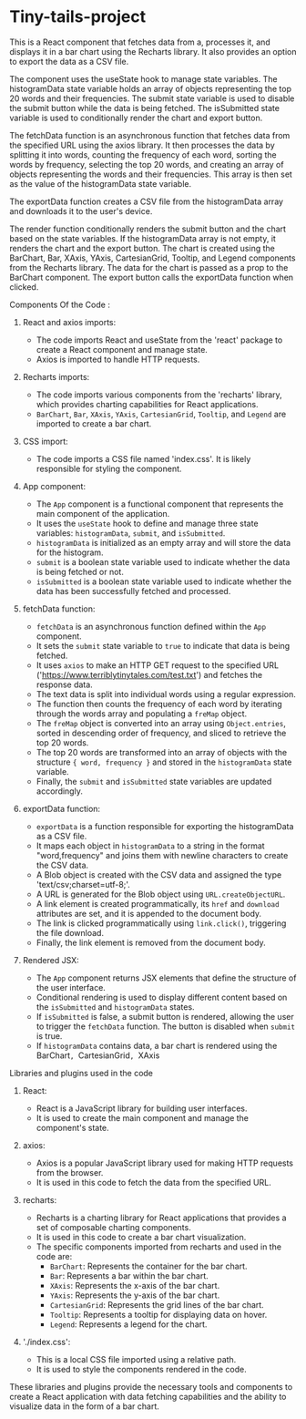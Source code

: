 # Tiny-tails-project

This is a React component that fetches data from a, processes it, and displays it in a bar chart using the
Recharts library. It also provides an option to export the data as a CSV file.

The component uses the useState hook to manage state variables. The histogramData state variable holds an 
array of objects representing the top 20 words and their frequencies. The submit state variable is used to 
disable the submit button while the data is being fetched. The isSubmitted state variable is used to conditionally
render the chart and export button.

The fetchData function is an asynchronous function that fetches data from the specified URL using the axios library. 
It then processes the data by splitting it into words, counting the frequency of each word, sorting the words by
frequency, selecting the top 20 words, and creating an array of objects representing the words and their frequencies.
This array is then set as the value of the histogramData state variable.

The exportData function creates a CSV file from the histogramData array and downloads it to the user's device.

The render function conditionally renders the submit button and the chart based on the state variables. If the
histogramData array is not empty, it renders the chart and the export button. The chart is created using the 
BarChart, Bar, XAxis, YAxis, CartesianGrid, Tooltip, and Legend components from the Recharts library. The data for 
the chart is passed as a prop to the BarChart component. The export button calls the exportData function when clicked.

Components Of the Code :

1. React and axios imports:
   - The code imports React and useState from the 'react' package to create a React component and manage state.
   - Axios is imported to handle HTTP requests.

2. Recharts imports:
   - The code imports various components from the 'recharts' library, which provides charting capabilities for React applications.
   - `BarChart`, `Bar`, `XAxis`, `YAxis`, `CartesianGrid`, `Tooltip`, and `Legend` are imported to create a bar chart.

3. CSS import:
   - The code imports a CSS file named 'index.css'. It is likely responsible for styling the component.

4. App component:
   - The `App` component is a functional component that represents the main component of the application.
   - It uses the `useState` hook to define and manage three state variables: `histogramData`, `submit`, and `isSubmitted`.
   - `histogramData` is initialized as an empty array and will store the data for the histogram.
   - `submit` is a boolean state variable used to indicate whether the data is being fetched or not.
   - `isSubmitted` is a boolean state variable used to indicate whether the data has been successfully fetched and processed.

5. fetchData function:
   - `fetchData` is an asynchronous function defined within the `App` component.
   - It sets the `submit` state variable to `true` to indicate that data is being fetched.
   - It uses `axios` to make an HTTP GET request to the specified URL ('https://www.terriblytinytales.com/test.txt') and fetches the response data.
   - The text data is split into individual words using a regular expression.
   - The function then counts the frequency of each word by iterating through the words array and populating a `freMap` object.
   - The `freMap` object is converted into an array using `Object.entries`, sorted in descending order of frequency, and sliced to retrieve the top 20 words.
   - The top 20 words are transformed into an array of objects with the structure `{ word, frequency }` and stored in the `histogramData` state variable.
   - Finally, the `submit` and `isSubmitted` state variables are updated accordingly.

6. exportData function:
   - `exportData` is a function responsible for exporting the histogramData as a CSV file.
   - It maps each object in `histogramData` to a string in the format "word,frequency" and joins them with newline characters to create the CSV data.
   - A Blob object is created with the CSV data and assigned the type 'text/csv;charset=utf-8;'.
   - A URL is generated for the Blob object using `URL.createObjectURL`.
   - A link element is created programmatically, its `href` and `download` attributes are set, and it is appended to the document body.
   - The link is clicked programmatically using `link.click()`, triggering the file download.
   - Finally, the link element is removed from the document body.

7. Rendered JSX:
   - The `App` component returns JSX elements that define the structure of the user interface.
   - Conditional rendering is used to display different content based on the `isSubmitted` and `histogramData` states.
   - If `isSubmitted` is false, a submit button is rendered, allowing the user to trigger the `fetchData` function. The button is disabled when `submit` is true.
   - If `histogramData` contains data, a bar chart is rendered using the BarChart`, `CartesianGrid`, `XAxis


Libraries and plugins used in the code

1. React: 
   - React is a JavaScript library for building user interfaces.
   - It is used to create the main component and manage the component's state.

2. axios:
   - Axios is a popular JavaScript library used for making HTTP requests from the browser.
   - It is used in this code to fetch the data from the specified URL.

3. recharts:
   - Recharts is a charting library for React applications that provides a set of composable charting components.
   - It is used in this code to create a bar chart visualization.
   - The specific components imported from recharts and used in the code are:
     - `BarChart`: Represents the container for the bar chart.
     - `Bar`: Represents a bar within the bar chart.
     - `XAxis`: Represents the x-axis of the bar chart.
     - `YAxis`: Represents the y-axis of the bar chart.
     - `CartesianGrid`: Represents the grid lines of the bar chart.
     - `Tooltip`: Represents a tooltip for displaying data on hover.
     - `Legend`: Represents a legend for the chart.

4. './index.css':
   - This is a local CSS file imported using a relative path.
   - It is used to style the components rendered in the code.

These libraries and plugins provide the necessary tools and components to create a React application with data fetching 
capabilities and the ability to visualize data in the form of a bar chart.
